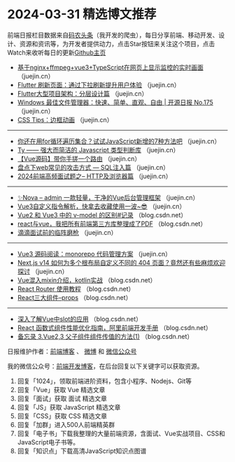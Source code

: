 # 2024-03-31 精选博文推荐

前端日报栏目数据来自[码农头条](http://toutiao.qdkfweb.cn/)（我开发的爬虫），每日分享前端、移动开发、设计、资源和资讯等，为开发者提供动力，点击Star按钮来关注这个项目，点击Watch来收听每日的更新[Github主页](https://github.com/kujian/frontendDaily)
* [基于nginx+ffmpeg+vue3+TypeScript在网页上显示监控的实时画面](https://juejin.cn/post/7351662722906718248) （juejin.cn）
* [Flutter 刷新页面：通过下拉刷新提升用户体验](https://juejin.cn/post/7351301965035405352) （juejin.cn）
* [Flutter大型项目架构：分层设计篇](https://juejin.cn/post/7350876924393422886) （juejin.cn）
* [Windows 最佳文件管理器：快速、简单、直观、自由 | 开源日报 No.175](https://juejin.cn/post/7351321279356780594) （juejin.cn）
* [CSS Tips：边框动画](https://juejin.cn/post/7351634327820910602) （juejin.cn）

***
* [你还在用for循环遍历集合？试试JavaScript新增的7种方法吧](https://juejin.cn/post/7351614051363192895) （juejin.cn）
* [Ty —— 强大而简洁的 Javascript 类型判断库](https://juejin.cn/post/7351321160809725990) （juejin.cn）
* [【Vue源码】带你手搓一个路由](https://juejin.cn/post/7350917259718492187) （juejin.cn）
* [盘点下web常见的攻击方式 &#8212; SQL注入篇](https://juejin.cn/post/7351300787535953959) （juejin.cn）
* [2024前端高频面试题之&#8211; HTTP及浏览器篇](https://juejin.cn/post/7351301328206331939) （juejin.cn）

***
* [✨Nova &#8211; admin 一款轻量，干净的Vue后台管理框架](https://juejin.cn/post/7351581179017035810) （juejin.cn）
* [Vue3自定义指令解析，快拿去收藏使用一波~😎](https://juejin.cn/post/7351321275975057435) （juejin.cn）
* [Vue2 和 Vue3 中的 v-model 的区别#记录](https://blog.csdn.net/junsens/article/details/137169016) （blog.csdn.net）
* [react与vue，我把所有前端第三方库整理成了PDF](https://blog.csdn.net/weixin_57485542/article/details/137173916) （blog.csdn.net）
* [滴滴面试前的临阵磨枪](https://juejin.cn/post/7351612144528179241) （juejin.cn）

***
* [Vue3 源码阅读：monorepo 代码管理方案](https://juejin.cn/post/7351656743187185691) （juejin.cn）
* [Next.js v14 如何为多个根布局自定义不同的 404 页面？竟然还有些麻烦欢迎探讨](https://juejin.cn/post/7351321244125265930) （juejin.cn）
* [Vue混入mixin介绍，kotlin实战](https://blog.csdn.net/2401_84003687/article/details/137181288) （blog.csdn.net）
* [React Router 使用教程](https://blog.csdn.net/2401_84003630/article/details/137157400) （blog.csdn.net）
* [React三大组件&#8211;props](https://blog.csdn.net/hsyldw2000/article/details/137179034) （blog.csdn.net）

***
* [深入了解Vue中slot的应用](https://blog.csdn.net/lwf3115841/article/details/137187428) （blog.csdn.net）
* [React 函数式组件性能优化指南，阿里前端开发手册](https://blog.csdn.net/weixin_58040820/article/details/137173831) （blog.csdn.net）
* [备忘录 3.Vue2,3 父子组件组件传值的方法(1)](https://blog.csdn.net/GXSmile/article/details/137180663) （blog.csdn.net）

日报维护作者：[前端博客](https://qdkfweb.cn/) 、 [微博](http://weibo.com/kujian) 和 [微信公众号](https://open.weixin.qq.com/qr/code?username=caibaojian_com)

我的微信公众号：[前端开发博客](https://open.weixin.qq.com/qr/code?username=caibaojian_com)，在后台回复以下关键字可以获取资源。

1. 回复「1024」，领取前端进阶资料，包含小程序、Nodejs、Git等
2. 回复「Vue」获取 Vue 精选文章
3. 回复「面试」获取 面试 精选文章
4. 回复「JS」获取 JavaScript 精选文章
5. 回复「CSS」获取 CSS 精选文章
6. 回复「加群」进入500人前端精英群
7. 回复「电子书」下载我整理的大量前端资源，含面试、Vue实战项目、CSS和JavaScript电子书等。
8. 回复「知识点」下载高清JavaScript知识点图谱